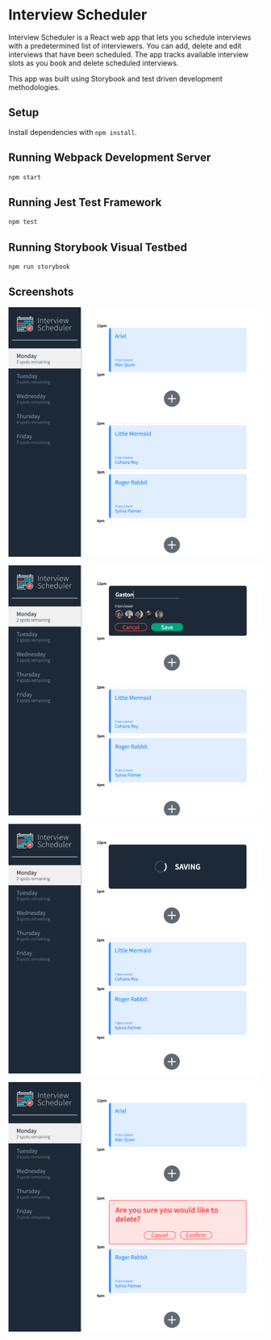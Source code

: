 # Interview Scheduler

Interview Scheduler is a React web app that lets you schedule interviews with a predetermined list of interviewers. You can add, delete and edit interviews that have been scheduled. The app tracks available interview slots as you book and delete scheduled interviews. 

This app was built using Storybook and test driven development methodologies. 

## Setup

Install dependencies with `npm install`.

## Running Webpack Development Server

```sh
npm start
```

## Running Jest Test Framework

```sh
npm test
```

## Running Storybook Visual Testbed

```sh
npm run storybook
```
## Screenshots

![Page with scheduled interviews](https://github.com/KapoorManvi/scheduler/blob/master/docs/Screen%20Shot%202020-08-13%20at%2010.33.16%20PM.png?raw=true)

![Editing an interview](https://github.com/KapoorManvi/scheduler/blob/master/docs/Screen%20Shot%202020-08-13%20at%2010.34.03%20PM.png?raw=true)

![Saving an edited interview](https://github.com/KapoorManvi/scheduler/blob/master/docs/Screen%20Shot%202020-08-13%20at%2010.34.27%20PM.png?raw=true)

![Delete interview](https://github.com/KapoorManvi/scheduler/blob/master/docs/Screen%20Shot%202020-08-13%20at%2010.36.00%20PM.png?raw=true)